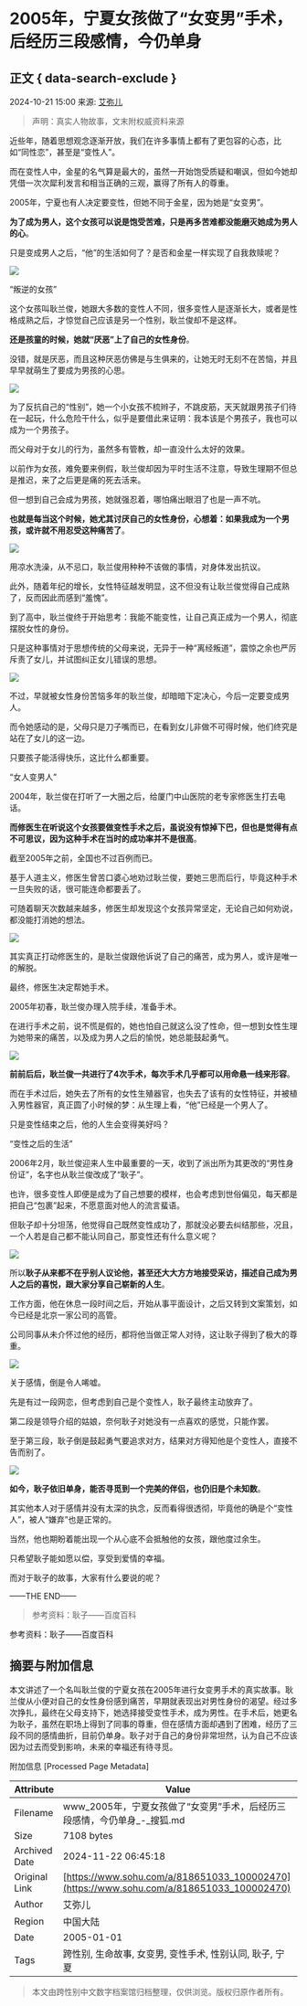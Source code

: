 # 2005年，宁夏女孩做了“女变男”手术，后经历三段感情，今仍单身

## 正文 { data-search-exclude }


2024-10-21 15:00 来源: [艾弥儿](http://www.toutiao.com/item/7428059530199564827)

> 声明：真实人物故事，文末附权威资料来源

近些年，随着思想观念逐渐开放，我们在许多事情上都有了更包容的心态，比如“同性恋”，甚至是“变性人”。

而在变性人中，金星的名气算是最大的，虽然一开始饱受质疑和嘲讽，但如今她却凭借一次次犀利发言和相当正确的三观，赢得了所有人的尊重。

2005年，宁夏也有人决定要变性，但她不同于金星，因为她是“女变男”。

**为了成为男人，这个女孩可以说是饱受苦难，只是再多苦难都没能磨灭她成为男人的心**。

只是变成男人之后，“他”的生活如何了？是否和金星一样实现了自我救赎呢？

![](//q5.itc.cn/q_70/images03/20241021/4172eb4049d34a8f97ca39ee799e6599.jpeg)

“叛逆的女孩”

这个女孩叫耿兰俊，她跟大多数的变性人不同，很多变性人是逐渐长大，或者是性格成熟之后，才惊觉自己应该是另一个性别，耿兰俊却不是这样。

**还是孩童的时候，她就“厌恶”上了自己的女性身份**。

没错，就是厌恶，而且这种厌恶仿佛是与生俱来的，让她无时无刻不在苦恼，并且早早就萌生了要成为男孩的心思。

![](//q8.itc.cn/q_70/images03/20241021/05217bb97c054e75aae9df4200cd64f2.jpeg)

为了反抗自己的“性别”，她一个小女孩不梳辫子，不跳皮筋，天天就跟男孩子们待在一起玩，什么危险干什么，似乎是要借此来证明：我本该是个男孩子，我也可以成为一个男孩子。

而父母对于女儿的行为，虽然多有管教，却一直没什么太好的效果。

以前作为女孩，难免要来例假，耿兰俊却因为平时生活不注意，导致生理期不但总是推迟，来了之后更是痛的死去活来。

但一想到自己会成为男孩，她就强忍着，哪怕痛出眼泪了也是一声不吭。

**也就是每当这个时候，她尤其讨厌自己的女性身份，心想着：如果我成为一个男孩，或许就不用忍受这种痛苦了**。

![](//q1.itc.cn/q_70/images03/20241021/1c10be03c654425bbbacb6d2ad9867e3.jpeg)

用凉水洗澡，从不忌口，耿兰俊用种种不该做的事情，对身体发出抗议。

此外，随着年纪的增长，女性特征越发明显，这不但没有让耿兰俊觉得自己成熟了，反而因此而感到“羞愧”。

到了高中，耿兰俊终于开始思考：我能不能变性，让自己真正成为一个男人，彻底摆脱女性的身份。

只是这种事情对于思想传统的父母来说，无异于一种“离经叛道”，震惊之余也严厉斥责了女儿，并试图纠正女儿错误的思想。

![](//q3.itc.cn/q_70/images03/20241021/cf89fedb449d4ee5926ba2c8beebc119.jpeg)

不过，早就被女性身份苦恼多年的耿兰俊，却暗暗下定决心，今后一定要变成男人。

而令她感动的是，父母只是刀子嘴而已，在看到女儿非做不可得时候，他们终究是站在了女儿的这一边。

只要孩子能活得快乐，这比什么都重要。

“女人变男人”

2004年，耿兰俊在打听了一大圈之后，给厦门中山医院的老专家修医生打去电话。

**而修医生在听说这个女孩要做变性手术之后，虽说没有惊掉下巴，但也是觉得有点不可思议，因为这种手术在当时的成功率并不是很高**。

截至2005年之前，全国也不过百例而已。

基于人道主义，修医生曾苦口婆心地劝过耿兰俊，要她三思而后行，毕竟这种手术一旦失败的话，很可能连命都要丢了。

可随着聊天次数越来越多，修医生却发现这个女孩异常坚定，无论自己如何劝说，都没能打消她的想法。

![](//q6.itc.cn/q_70/images03/20241021/22fe837058624184a7bf58517d554b8f.jpeg)

其实真正打动修医生的，是耿兰俊跟他诉说了自己的痛苦，成为男人，或许是唯一的解脱。

最终，修医生决定帮她手术。

2005年初春，耿兰俊办理入院手续，准备手术。

在进行手术之前，说不慌是假的，她也怕自己就这么没了性命，但一想到女性生理为她带来的痛苦，以及成为男人之后的愉悦，她总能鼓起勇气。

![](//q6.itc.cn/q_70/images03/20241021/3c10a93ecfb5410f8867046eba7360e4.jpeg)

**前前后后，耿兰俊一共进行了4次手术，每次手术几乎都可以用命悬一线来形容**。

而在手术过后，她失去了所有的女性生殖器官，也失去了该有的女性特征，并被植入男性器官，真正圆了小时候的梦：从生理上看，“他”已经是一个男人了。

只是变性结束之后，他的人生会变得美好吗？

“变性之后的生活”

2006年2月，耿兰俊迎来人生中最重要的一天，收到了派出所为其更改的“男性身份证”，名字也从耿兰俊改成了“耿子”。

也许，很多变性人即便是成为了自己想要的模样，也会考虑到世俗偏见，每天都是把自己“包裹”起来，不愿意面对他人的流言蜚语。

但耿子却十分坦荡，他觉得自己既然变性成功了，那就没必要去纠结那些，况且，一个人若是自己都不能认同自己，那变性还有什么意义呢？

![](//q9.itc.cn/q_70/images03/20241021/5c81ccd1284e4e08833a83679c7a064c.jpeg)

所以**耿子从来都不在乎别人议论他，甚至还大大方方地接受采访，描述自己成为男人之后的喜悦，跟大家分享自己崭新的人生**。

工作方面，他在休息一段时间之后，开始从事平面设计，之后又转到文案策划，如今已经是北京一家公司的高管。

公司同事从未介怀过他的经历，都将他当做正常人对待，这让耿子得到了极大的尊重。

![](//q1.itc.cn/q_70/images03/20241021/21ac2b76f9224ce295468c8aa56ad112.jpeg)

关于感情，倒是令人唏嘘。

先是有过一段网恋，但考虑到自己是个变性人，耿子最终主动放弃了。

第二段是领导介绍的姑娘，奈何耿子对她没有一点喜欢的感觉，只能作罢。

至于第三段，耿子倒是鼓起勇气要追求对方，结果对方得知他是个变性人，直接不告而别了。

![](//q0.itc.cn/q_70/images03/20241021/58859eef354c453f93d4f9943f9aa72a.jpeg)

**如今，耿子依旧单身，能否寻觅到一个完美的伴侣，也仍旧是个未知数**。

其实他本人对于感情并没有太深的执念，反而看得很透彻，毕竟他的确是个“变性人”，被人“嫌弃”也是正常的。

当然，他也期盼着能出现一个从心底不会抵触他的女孩，跟他度过余生。

只希望耿子能如愿以偿，享受到爱情的幸福。

而对于耿子的故事，大家有什么要说的呢？

——THE END——

> 参考资料：耿子——百度百科

参考资料：耿子——百度百科

## 摘要与附加信息

<!-- tcd_abstract -->
本文讲述了一个名叫耿兰俊的宁夏女孩在2005年进行女变男手术的真实故事。耿兰俊从小便对自己的女性身份感到痛苦，早期就表现出对男性身份的渴望。经过多次挣扎，最终在父母支持下，她选择接受变性手术，成为男性。在手术后，她更名为耿子，虽然在职场上得到了同事的尊重，但在感情方面却遇到了困难，经历了三段不同的感情曲折，目前仍单身。耿子对于自己的身份非常坦然，认为自己不应该因为过去而受到影响，未来的幸福还有待寻觅。
<!-- tcd_abstract_end -->

附加信息 [Processed Page Metadata]

| Attribute       | Value                                  |
|-----------------|----------------------------------------|
| Filename        | www_2005年，宁夏女孩做了“女变男”手术，后经历三段感情，今仍单身_-_搜狐.md                             |
| Size            | 7108 bytes                           |
| Archived Date   | 2024-11-22 06:45:18                             |
| Original Link   | [https://www.sohu.com/a/818651033_100002470](https://www.sohu.com/a/818651033_100002470)                       |
| Author          | 艾弥儿                               |
| Region          | 中国大陆                               |
| Date            | 2005-01-01                                 |
| Tags            | 跨性别, 生命故事, 女变男, 变性手术, 性别认同, 耿子, 宁夏                                 |
>
> 本文由跨性别中文数字档案馆归档整理，仅供浏览。版权归原作者所有。
>